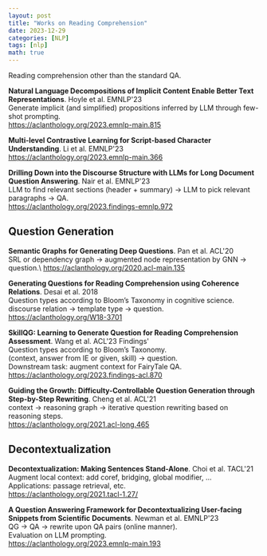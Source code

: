 ```yaml
---
layout: post
title: "Works on Reading Comprehension"
date: 2023-12-29
categories: [NLP]
tags: [nlp]
math: true
---
```


Reading comprehension other than the standard QA.

**Natural Language Decompositions of Implicit Content Enable Better Text Representations**. Hoyle et al. EMNLP'23\
Generate implicit (and simplified) propositions inferred by LLM through few-shot prompting.\
<https://aclanthology.org/2023.emnlp-main.815>

**Multi-level Contrastive Learning for Script-based Character Understanding**. Li et al. EMNLP'23\
<https://aclanthology.org/2023.emnlp-main.366>

**Drilling Down into the Discourse Structure with LLMs for Long Document Question Answering**. Nair et al. EMNLP'23\
LLM to find relevant sections (header + summary) -> LLM to pick relevant paragraphs -> QA.\
<https://aclanthology.org/2023.findings-emnlp.972>


## Question Generation

**Semantic Graphs for Generating Deep Questions**. Pan et al. ACL'20\
SRL or dependency graph -> augmented node representation by GNN -> question.\ 
<https://aclanthology.org/2020.acl-main.135>

**Generating Questions for Reading Comprehension using Coherence Relations**. Desai et al. 2018\
Question types according to Bloom’s Taxonomy in cognitive science.\
discourse relation -> template type -> question.\
<https://aclanthology.org/W18-3701>

**SkillQG: Learning to Generate Question for Reading Comprehension Assessment**. Wang et al. ACL'23 Findings'\
Question types according to Bloom’s Taxonomy.\
(context, answer from IE or given, skill) -> question.\
Downstream task: augment context for FairyTale QA.\
<https://aclanthology.org/2023.findings-acl.870>

**Guiding the Growth: Difficulty-Controllable Question Generation through Step-by-Step Rewriting**. Cheng et al. ACL'21\
context -> reasoning graph -> iterative question rewriting based on reasoning steps.\
<https://aclanthology.org/2021.acl-long.465>

## Decontextualization

**Decontextualization: Making Sentences Stand-Alone**. Choi et al. TACL'21\
Augment local context: add coref, bridging, global modifier, ...\
Applications: passage retrieval, etc.\
<https://aclanthology.org/2021.tacl-1.27/>

**A Question Answering Framework for Decontextualizing User-facing Snippets from Scientific Documents**. Newman et al. EMNLP'23\
QG -> QA -> rewrite upon QA pairs (online manner).\
Evaluation on LLM prompting.\
<https://aclanthology.org/2023.emnlp-main.193>
